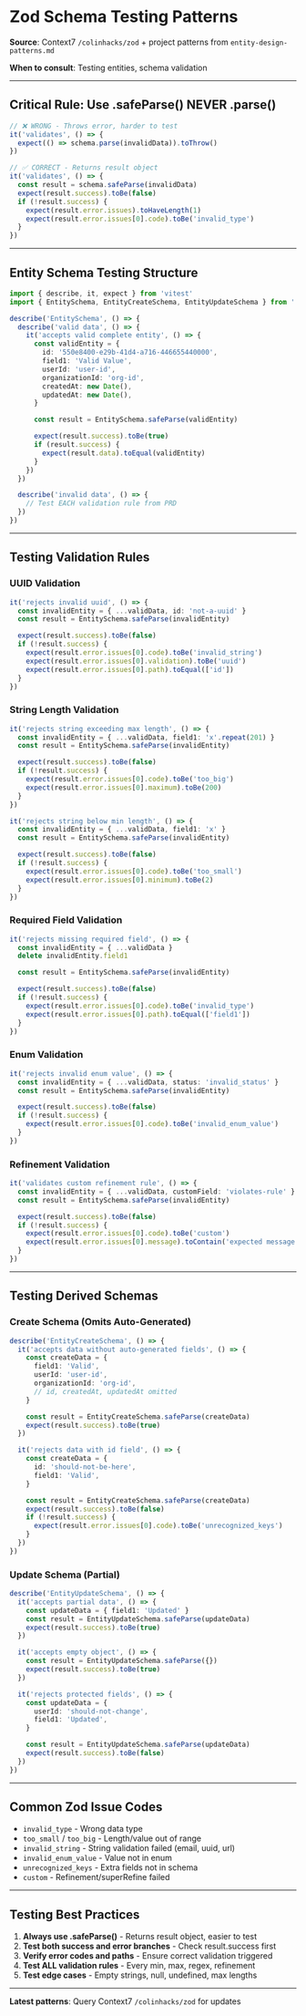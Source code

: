 # Zod Schema Testing Patterns

**Source**: Context7 `/colinhacks/zod` + project patterns from `entity-design-patterns.md`

**When to consult**: Testing entities, schema validation

---

## Critical Rule: Use .safeParse() NEVER .parse()

```typescript
// ❌ WRONG - Throws error, harder to test
it('validates', () => {
  expect(() => schema.parse(invalidData)).toThrow()
})

// ✅ CORRECT - Returns result object
it('validates', () => {
  const result = schema.safeParse(invalidData)
  expect(result.success).toBe(false)
  if (!result.success) {
    expect(result.error.issues).toHaveLength(1)
    expect(result.error.issues[0].code).toBe('invalid_type')
  }
})
```

---

## Entity Schema Testing Structure

```typescript
import { describe, it, expect } from 'vitest'
import { EntitySchema, EntityCreateSchema, EntityUpdateSchema } from './entities'

describe('EntitySchema', () => {
  describe('valid data', () => {
    it('accepts valid complete entity', () => {
      const validEntity = {
        id: '550e8400-e29b-41d4-a716-446655440000',
        field1: 'Valid Value',
        userId: 'user-id',
        organizationId: 'org-id',
        createdAt: new Date(),
        updatedAt: new Date(),
      }

      const result = EntitySchema.safeParse(validEntity)

      expect(result.success).toBe(true)
      if (result.success) {
        expect(result.data).toEqual(validEntity)
      }
    })
  })

  describe('invalid data', () => {
    // Test EACH validation rule from PRD
  })
})
```

---

## Testing Validation Rules

### UUID Validation

```typescript
it('rejects invalid uuid', () => {
  const invalidEntity = { ...validData, id: 'not-a-uuid' }
  const result = EntitySchema.safeParse(invalidEntity)

  expect(result.success).toBe(false)
  if (!result.success) {
    expect(result.error.issues[0].code).toBe('invalid_string')
    expect(result.error.issues[0].validation).toBe('uuid')
    expect(result.error.issues[0].path).toEqual(['id'])
  }
})
```

### String Length Validation

```typescript
it('rejects string exceeding max length', () => {
  const invalidEntity = { ...validData, field1: 'x'.repeat(201) }
  const result = EntitySchema.safeParse(invalidEntity)

  expect(result.success).toBe(false)
  if (!result.success) {
    expect(result.error.issues[0].code).toBe('too_big')
    expect(result.error.issues[0].maximum).toBe(200)
  }
})

it('rejects string below min length', () => {
  const invalidEntity = { ...validData, field1: 'x' }
  const result = EntitySchema.safeParse(invalidEntity)

  expect(result.success).toBe(false)
  if (!result.success) {
    expect(result.error.issues[0].code).toBe('too_small')
    expect(result.error.issues[0].minimum).toBe(2)
  }
})
```

### Required Field Validation

```typescript
it('rejects missing required field', () => {
  const invalidEntity = { ...validData }
  delete invalidEntity.field1

  const result = EntitySchema.safeParse(invalidEntity)

  expect(result.success).toBe(false)
  if (!result.success) {
    expect(result.error.issues[0].code).toBe('invalid_type')
    expect(result.error.issues[0].path).toEqual(['field1'])
  }
})
```

### Enum Validation

```typescript
it('rejects invalid enum value', () => {
  const invalidEntity = { ...validData, status: 'invalid_status' }
  const result = EntitySchema.safeParse(invalidEntity)

  expect(result.success).toBe(false)
  if (!result.success) {
    expect(result.error.issues[0].code).toBe('invalid_enum_value')
  }
})
```

### Refinement Validation

```typescript
it('validates custom refinement rule', () => {
  const invalidEntity = { ...validData, customField: 'violates-rule' }
  const result = EntitySchema.safeParse(invalidEntity)

  expect(result.success).toBe(false)
  if (!result.success) {
    expect(result.error.issues[0].code).toBe('custom')
    expect(result.error.issues[0].message).toContain('expected message')
  }
})
```

---

## Testing Derived Schemas

### Create Schema (Omits Auto-Generated)

```typescript
describe('EntityCreateSchema', () => {
  it('accepts data without auto-generated fields', () => {
    const createData = {
      field1: 'Valid',
      userId: 'user-id',
      organizationId: 'org-id',
      // id, createdAt, updatedAt omitted
    }

    const result = EntityCreateSchema.safeParse(createData)
    expect(result.success).toBe(true)
  })

  it('rejects data with id field', () => {
    const createData = {
      id: 'should-not-be-here',
      field1: 'Valid',
    }

    const result = EntityCreateSchema.safeParse(createData)
    expect(result.success).toBe(false)
    if (!result.success) {
      expect(result.error.issues[0].code).toBe('unrecognized_keys')
    }
  })
})
```

### Update Schema (Partial)

```typescript
describe('EntityUpdateSchema', () => {
  it('accepts partial data', () => {
    const updateData = { field1: 'Updated' }
    const result = EntityUpdateSchema.safeParse(updateData)
    expect(result.success).toBe(true)
  })

  it('accepts empty object', () => {
    const result = EntityUpdateSchema.safeParse({})
    expect(result.success).toBe(true)
  })

  it('rejects protected fields', () => {
    const updateData = {
      userId: 'should-not-change',
      field1: 'Updated',
    }

    const result = EntityUpdateSchema.safeParse(updateData)
    expect(result.success).toBe(false)
  })
})
```

---

## Common Zod Issue Codes

- `invalid_type` - Wrong data type
- `too_small` / `too_big` - Length/value out of range
- `invalid_string` - String validation failed (email, uuid, url)
- `invalid_enum_value` - Value not in enum
- `unrecognized_keys` - Extra fields not in schema
- `custom` - Refinement/superRefine failed

---

## Testing Best Practices

1. **Always use .safeParse()** - Returns result object, easier to test
2. **Test both success and error branches** - Check result.success first
3. **Verify error codes and paths** - Ensure correct validation triggered
4. **Test ALL validation rules** - Every min, max, regex, refinement
5. **Test edge cases** - Empty strings, null, undefined, max lengths

---

**Latest patterns**: Query Context7 `/colinhacks/zod` for updates
